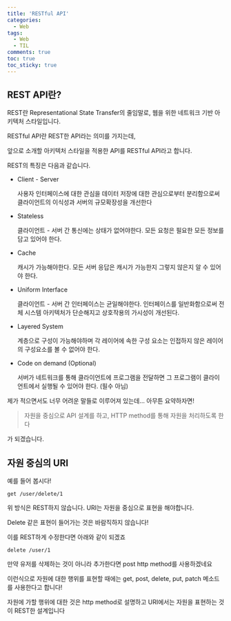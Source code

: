 ```yaml
---
title: 'RESTful API'
categories:
  - Web
tags:
  - Web
  - TIL
comments: true
toc: true
toc_sticky: true
---
```


## REST API란?

REST란 Representational State Transfer의 줄임말로, 웹을 위한 네트워크 기반 아키텍처 스타일입니다.

RESTful API란 REST한 API라는 의미를 가지는데, 

앞으로 소개할 아키텍처 스타일을 적용한 API를 RESTful API라고 합니다. 

REST의 특징은 다음과 같습니다.

- Client - Server

  사용자 인터페이스에 대한 관심을 데이터 저장에 대한 관심으로부터 분리함으로써 클라이언트의 이식성과 서버의 규모확장성을 개선한다

- Stateless

  클라이언트 - 서버 간 통신에는 상태가 없어야한다. 모든 요청은 필요한 모든 정보를 담고 있어야 한다.

- Cache

  캐시가 가능해야한다. 모든 서버 응답은 캐시가 가능한지 그렇지 않은지 알 수 있어야 한다.

- Uniform Interface

  클라이언트 - 서버 간 인터페이스는 균일해야한다. 인터페이스를 일반화함으로써 전체 시스템 아키텍처가 단순해지고 상호작용의 가시성이 개선된다.

- Layered System

  계층으로 구성이 가능해야하며 각 레이어에 속한 구성 요소는 인접하지 않은 레이어의 구성요소를 볼 수 없어야 한다.

- Code on demand (Optional)
  

  서버가 네트워크를 통해 클라이언트에 프로그램을 전달하면 그 프로그램이 클라이언트에서 실행될 수 있어야 한다. (필수 아님)



제가 적으면서도 너무 어려운 말들로 이루어져 있는데... 아무튼 요약하자면!

> 자원을 중심으로 API 설계를 하고, HTTP method를 통해 자원을 처리하도록 한다

가 되겠습니다.

## 자원 중심의 URI



예를 들어 봅시다!

```
get /user/delete/1
```

위 방식은 REST하지 않습니다. URI는 자원을 중심으로 표현을 해야합니다. 

Delete 같은 표현이 들어가는 것은 바람직하지 않습니다! 

이를 REST하게 수정한다면 아래와 같이 되겠죠

```
delete /user/1
```

만약 유저를 삭제하는 것이 아니라 추가한다면 post http method를 사용하겠네요

이런식으로 자원에 대한 행위를 표현할 때에는 get, post, delete, put, patch 메소드를 사용한다고 합니다!

자원에 가할 행위에 대한 것은 http method로 설명하고   URI에서는 자원을 표현하는 것이 REST한 설계입니다



## 









